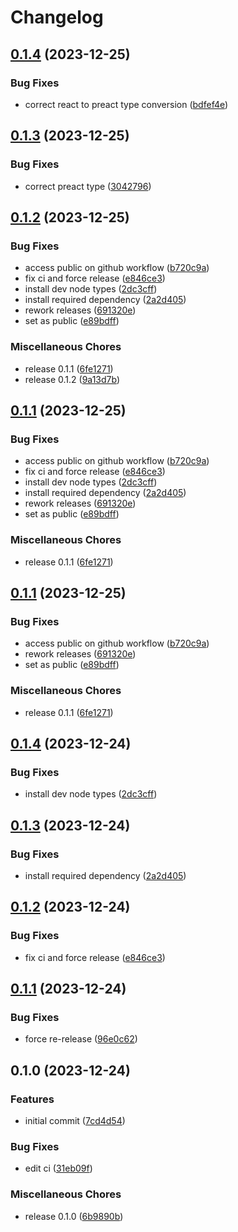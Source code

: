 # Changelog

## [0.1.4](https://github.com/StouderIO/inertia-preact/compare/v0.1.3...v0.1.4) (2023-12-25)


### Bug Fixes

* correct react to preact type conversion ([bdfef4e](https://github.com/StouderIO/inertia-preact/commit/bdfef4eb8fb779e978e1ed387b731df96bc135ab))

## [0.1.3](https://github.com/StouderIO/inertia-preact/compare/v0.1.2...v0.1.3) (2023-12-25)


### Bug Fixes

* correct preact type ([3042796](https://github.com/StouderIO/inertia-preact/commit/3042796bc63ee5d5c9094258da296de4009bcc1b))

## [0.1.2](https://github.com/StouderIO/inertia-preact/compare/v0.1.1...v0.1.2) (2023-12-25)


### Bug Fixes

* access public on github workflow ([b720c9a](https://github.com/StouderIO/inertia-preact/commit/b720c9a0c1f65b6231ff1d0515de22286152961f))
* fix ci and force release ([e846ce3](https://github.com/StouderIO/inertia-preact/commit/e846ce318285f894ff36f9cd1a553e23affd8fcf))
* install dev node types ([2dc3cff](https://github.com/StouderIO/inertia-preact/commit/2dc3cff6520215ed686981d0374e1cc3d854c7ae))
* install required dependency ([2a2d405](https://github.com/StouderIO/inertia-preact/commit/2a2d405374e4cf9ced6b7eee5fe8cb6e29874842))
* rework releases ([691320e](https://github.com/StouderIO/inertia-preact/commit/691320e855d44be5be741cd36180027916f97cc9))
* set as public ([e89bdff](https://github.com/StouderIO/inertia-preact/commit/e89bdffad3826e9332ec00c6fb431ff5413093f8))


### Miscellaneous Chores

* release 0.1.1 ([6fe1271](https://github.com/StouderIO/inertia-preact/commit/6fe1271d0123f3f4bd9b711ba81bb2e0bfd35b40))
* release 0.1.2 ([9a13d7b](https://github.com/StouderIO/inertia-preact/commit/9a13d7b4e2eb8a9483da02218411f0d9f80b400b))

## [0.1.1](https://github.com/StouderIO/inertia-preact/compare/v0.1.1...v0.1.1) (2023-12-25)


### Bug Fixes

* access public on github workflow ([b720c9a](https://github.com/StouderIO/inertia-preact/commit/b720c9a0c1f65b6231ff1d0515de22286152961f))
* fix ci and force release ([e846ce3](https://github.com/StouderIO/inertia-preact/commit/e846ce318285f894ff36f9cd1a553e23affd8fcf))
* install dev node types ([2dc3cff](https://github.com/StouderIO/inertia-preact/commit/2dc3cff6520215ed686981d0374e1cc3d854c7ae))
* install required dependency ([2a2d405](https://github.com/StouderIO/inertia-preact/commit/2a2d405374e4cf9ced6b7eee5fe8cb6e29874842))
* rework releases ([691320e](https://github.com/StouderIO/inertia-preact/commit/691320e855d44be5be741cd36180027916f97cc9))
* set as public ([e89bdff](https://github.com/StouderIO/inertia-preact/commit/e89bdffad3826e9332ec00c6fb431ff5413093f8))


### Miscellaneous Chores

* release 0.1.1 ([6fe1271](https://github.com/StouderIO/inertia-preact/commit/6fe1271d0123f3f4bd9b711ba81bb2e0bfd35b40))

## [0.1.1](https://github.com/StouderIO/inertia-preact/compare/v0.1.4...v0.1.1) (2023-12-25)


### Bug Fixes

* access public on github workflow ([b720c9a](https://github.com/StouderIO/inertia-preact/commit/b720c9a0c1f65b6231ff1d0515de22286152961f))
* rework releases ([691320e](https://github.com/StouderIO/inertia-preact/commit/691320e855d44be5be741cd36180027916f97cc9))
* set as public ([e89bdff](https://github.com/StouderIO/inertia-preact/commit/e89bdffad3826e9332ec00c6fb431ff5413093f8))


### Miscellaneous Chores

* release 0.1.1 ([6fe1271](https://github.com/StouderIO/inertia-preact/commit/6fe1271d0123f3f4bd9b711ba81bb2e0bfd35b40))

## [0.1.4](https://github.com/StouderIO/inertia-preact/compare/v0.1.3...v0.1.4) (2023-12-24)


### Bug Fixes

* install dev node types ([2dc3cff](https://github.com/StouderIO/inertia-preact/commit/2dc3cff6520215ed686981d0374e1cc3d854c7ae))

## [0.1.3](https://github.com/StouderIO/inertia-preact/compare/v0.1.2...v0.1.3) (2023-12-24)


### Bug Fixes

* install required dependency ([2a2d405](https://github.com/StouderIO/inertia-preact/commit/2a2d405374e4cf9ced6b7eee5fe8cb6e29874842))

## [0.1.2](https://github.com/StouderIO/inertia-preact/compare/v0.1.1...v0.1.2) (2023-12-24)


### Bug Fixes

* fix ci and force release ([e846ce3](https://github.com/StouderIO/inertia-preact/commit/e846ce318285f894ff36f9cd1a553e23affd8fcf))

## [0.1.1](https://github.com/StouderIO/inertia-preact/compare/v0.1.0...v0.1.1) (2023-12-24)


### Bug Fixes

* force re-release ([96e0c62](https://github.com/StouderIO/inertia-preact/commit/96e0c62f98999815c5c3175dd7e636a790305198))

## 0.1.0 (2023-12-24)


### Features

* initial commit ([7cd4d54](https://github.com/StouderIO/inertia-preact/commit/7cd4d54078711c3ca62a5140ae5d35c9913a5232))


### Bug Fixes

* edit ci ([31eb09f](https://github.com/StouderIO/inertia-preact/commit/31eb09f2ff0637c840203e78a147af059c1bbc61))


### Miscellaneous Chores

* release 0.1.0 ([6b9890b](https://github.com/StouderIO/inertia-preact/commit/6b9890b90b4098df701c6f2f1c8adc615914f6e1))
